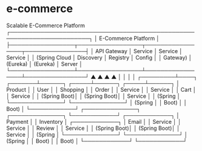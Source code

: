 # e-commerce
Scalable E-Commerce Platform
┌───────────────────────────────────────────────────────────────────────┐
│                            E-Commerce Platform                       │
├─────────────────┬─────────────────┬─────────────────┬────────────────┤
│  API Gateway    │  Service        │  Service        │  Service       │
│  (Spring Cloud  │  Discovery      │  Registry       │  Config        │
│  Gateway)       │  (Eureka)       │  (Eureka)       │  Server        │
└─────────────────┴─────────────────┴─────────────────┴────────────────┘
          ▲                ▲                ▲                ▲
          │                │                │                │
┌─────────┴────┐   ┌───────┴──────┐   ┌─────┴──────┐   ┌─────┴──────┐
│ Product      │   │ User         │   │ Shopping   │   │ Order      │
│ Service      │   │ Service      │   │ Cart       │   │ Service    │
│ (Spring Boot)│   │ (Spring Boot)│   │ Service    │   │ (Spring    │
└──────────────┘   └──────────────┘   │ (Spring    │   │ Boot)      │
                                      │ Boot)      │   └────────────┘
┌──────────────┐   ┌──────────────┐   └────────────┘   ┌────────────┐
│ Payment      │   │ Inventory    │   ┌────────────┐   │ Email      │
│ Service      │   │ Service      │   │ Review      │   │ Service    │
│ (Spring Boot)│   │ (Spring Boot)│   │ Service    │   │ (Spring    │
└──────────────┘   └──────────────┘   │ (Spring    │   │ Boot)      │
                                      │ Boot)      │   └────────────┘
                                      └────────────┘
